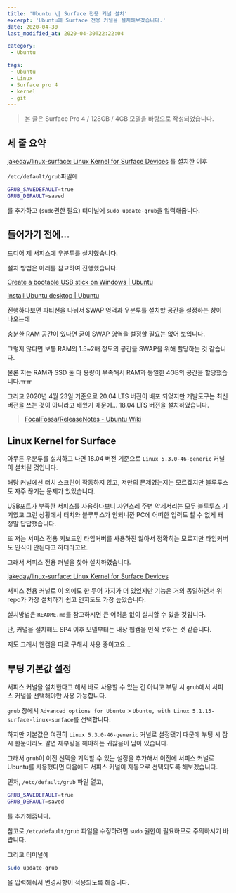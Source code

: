 ```yaml
---
title: 'Ubuntu \| Surface 전용 커널 설치'
excerpt: 'Ubuntu에 Surface 전용 커널을 설치해보겠습니다.'
date: 2020-04-30
last_modified_at: 2020-04-30T22:22:04

category:
 - Ubuntu

tags:
 - Ubuntu
 - Linux
 - Surface pro 4
 - kernel
 - git
---
```


> 본 글은 Surface Pro 4 / 128GB / 4GB 모델을 바탕으로 작성되었습니다.

## 세 줄 요약
[jakeday/linux-surface: Linux Kernel for Surface Devices](https://github.com/jakeday/linux-surface) 를 설치한 이후 

`/etc/default/grub`파일에

```bash
GRUB_SAVEDEFAULT=true
GRUB_DEFAULT=saved
```

를 추가하고 (`sudo`권한 필요) 터미널에 `sudo update-grub`을 입력해줍니다.



## 들어가기 전에...
드디어 제 서피스에 우분투를 설치했습니다.

설치 방법은 아래를 참고하여 진행했습니다.

[Create a bootable USB stick on Windows \| Ubuntu](https://ubuntu.com/tutorials/tutorial-create-a-usb-stick-on-windows#6-write-the-iso)

[Install Ubuntu desktop \| Ubuntu](https://ubuntu.com/tutorials/tutorial-install-ubuntu-desktop#8-select-your-location)

진행하다보면 파티션을 나눠서 SWAP 영역과 우분투를 설치할 공간을 설정하는 창이 나오는데

충분한 RAM 공간이 있다면 굳이 SWAP 영역을 설정할 필요는 없어 보입니다. 

그렇지 않다면 보통 RAM의 1.5~2배 정도의 공간을 SWAP을 위해 할당하는 것 같습니다.

물론 저는 RAM과 SSD 둘 다 용량이 부족해서 RAM과 동일한 4GB의 공간을 할당했습니다.ㅠㅠ

그리고 2020년 4월 23일 기준으로 20.04 LTS 버전이 배포 되었지만 개발도구는 최신버전을 쓰는 것이 아니라고 배웠기 때문에... 18.04 LTS 버전을 설치하였습니다.

> [FocalFossa/ReleaseNotes - Ubuntu Wiki](https://wiki.ubuntu.com/FocalFossa/ReleaseNotes)



## Linux Kernel for Surface
아무튼 우분투를 설치하고 나면 18.04 버전 기준으로 `Linux 5.3.0-46-generic` 커널이 설치될 것입니다.

해당 커널에선 터치 스크린이 작동하지 않고, 저만의 문제였는지는 모르겠지만 블루투스도 자주 끊기는 문제가 있었습니다.

USB포트가 부족한 서피스를 사용하다보니 자연스레 주변 악세서리는 모두 블루투스 기기였고 그런 상황에서 터치와 블루투스가 안되니깐 PC에 어떠한 입력도 할 수 없게 돼 정말 답답했습니다.

또 저는 서피스 전용 키보드인 타입커버를 사용하진 않아서 정확히는 모르지만 타입커버도 인식이 안된다고 하더라고요.

그래서 서피스 전용 커널을 찾아 설치하였습니다.

[jakeday/linux-surface: Linux Kernel for Surface Devices](https://github.com/jakeday/linux-surface)

서피스 전용 커널로 이 외에도 한 두어 가지가 더 있었지만 기능은 거의 동일하면서 위 repo가 가장 설치하기 쉽고 인지도도 가장 높았습니다.

설치방법은 `README.md`를 참고하시면 큰 어려움 없이 설치할 수 있을 것입니다.

단, 커널을 설치해도 SP4 이후 모델부터는 내장 웹캠을 인식 못하는 것 같습니다.

저도 그래서 웹캠을 따로 구해서 사용 중이고요...



## 부팅 기본값 설정
서피스 커널을 설치한다고 해서 바로 사용할 수 있는 건 아니고 부팅 시 `grub`에서 서피스 커널을 선택해야만 사용 가능합니다.

`grub` 창에서 `Advanced options for Ubuntu` > `Ubuntu, with Linux 5.1.15-surface-linux-surface`를 선택합니다.

하지만 기본값은 여전히 `Linux 5.3.0-46-generic` 커널로 설정됐기 때문에 부팅 시 잠시 한눈이라도 팔면 재부팅을 해야하는 귀찮음이 남아 있습니다.

그래서 `grub`이 이전 선택을 기억할 수 있는 설정을 추가해서 이전에 서피스 커널로 Ubuntu를 사용했다면 다음에도 서피스 커널이 자동으로 선택되도록 해보겠습니다.

먼저, `/etc/default/grub` 파일 열고,

```bash
GRUB_SAVEDEFAULT=true
GRUB_DEFAULT=saved
```

를 추가해줍니다.

참고로 `/etc/default/grub` 파일을 수정하려면 `sudo` 권한이 필요하므로 주의하시기 바랍니다.

그리고 터미널에 

```bash
sudo update-grub
```

을 입력해줘서 변경사항이 적용되도록 해줍니다.